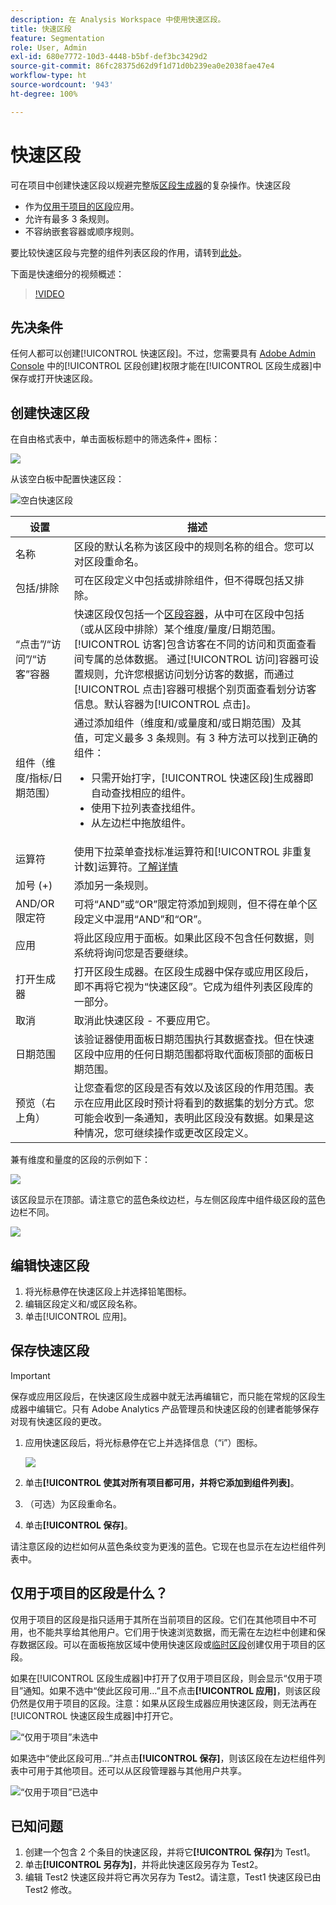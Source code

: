 ```yaml
---
description: 在 Analysis Workspace 中使用快速区段。
title: 快速区段
feature: Segmentation
role: User, Admin
exl-id: 680e7772-10d3-4448-b5bf-def3bc3429d2
source-git-commit: 86fc28375d62d9f1d71d0b239ea0e2038fae47e4
workflow-type: ht
source-wordcount: '943'
ht-degree: 100%

---
```


# 快速区段

可在项目中创建快速区段以规避完整版[区段生成器](/help/components/segmentation/segmentation-workflow/seg-build.md)的复杂操作。快速区段

* 作为[仅用于项目的区段](https://experienceleague.adobe.com/docs/analytics/analyze/analysis-workspace/components/segments/quick-segments.html#what-are-project-only-segments%3F?lang=zh-Hans)应用。
* 允许有最多 3 条规则。
* 不容纳嵌套容器或顺序规则。

要比较快速区段与完整的组件列表区段的作用，请转到[此处](/help/analyze/analysis-workspace/components/segments/t-freeform-project-segment.md)。

下面是快速细分的视频概述：

>[!VIDEO](https://video.tv.adobe.com/v/341466/?quality=12&learn=on)

## 先决条件

任何人都可以创建[!UICONTROL 快速区段]。不过，您需要具有 [Adobe Admin Console](https://experienceleague.adobe.com/docs/analytics/admin/admin-console/permissions/summary-tables.html#analytics-tools?lang=zh-Hans) 中的[!UICONTROL 区段创建]权限才能在[!UICONTROL 区段生成器]中保存或打开快速区段。

## 创建快速区段

在自由格式表中，单击面板标题中的筛选条件+ 图标：

![](assets/quick-seg1.png)

从该空白板中配置快速区段：

![空白快速区段](assets/qs-blank-slate.png)

| 设置 | 描述 |
| --- | --- |
| 名称 | 区段的默认名称为该区段中的规则名称的组合。您可以对区段重命名。 |
| 包括/排除 | 可在区段定义中包括或排除组件，但不得既包括又排除。 |
| “点击”/“访问”/“访客”容器 | 快速区段仅包括一个[区段容器](https://experienceleague.adobe.com/docs/analytics/components/segmentation/seg-overview.html#section_AF2A28BE92474DB386AE85743C71B2D6?lang=zh-Hans)，从中可在区段中包括（或从区段中排除）某个维度/量度/日期范围。[!UICONTROL 访客]包含访客在不同的访问和页面查看间专属的总体数据。 通过[!UICONTROL 访问]容器可设置规则，允许您根据访问划分访客的数据，而通过[!UICONTROL 点击]容器可根据个别页面查看划分访客信息。默认容器为[!UICONTROL 点击]。 |
| 组件（维度/指标/日期范围） | 通过添加组件（维度和/或量度和/或日期范围）及其值，可定义最多 3 条规则。有 3 种方法可以找到正确的组件：<ul><li>只需开始打字，[!UICONTROL 快速区段]生成器即自动查找相应的组件。</li><li>使用下拉列表查找组件。</li><li>从左边栏中拖放组件。</li></ul> |
| 运算符 | 使用下拉菜单查找标准运算符和[!UICONTROL 非重复计数]运算符。[了解详情](https://experienceleague.adobe.com/docs/analytics/components/segmentation/segment-reference/seg-operators.html?lang=zh-Hans) |
| 加号 (+) | 添加另一条规则。 |
| AND/OR 限定符 | 可将“AND”或“OR”限定符添加到规则，但不得在单个区段定义中混用“AND”和“OR”。 |
| 应用 | 将此区段应用于面板。如果此区段不包含任何数据，则系统将询问您是否要继续。 |
| 打开生成器 | 打开区段生成器。在区段生成器中保存或应用区段后，即不再将它视为“快速区段”。它成为组件列表区段库的一部分。 |
| 取消 | 取消此快速区段 - 不要应用它。 |
| 日期范围 | 该验证器使用面板日期范围执行其数据查找。但在快速区段中应用的任何日期范围都将取代面板顶部的面板日期范围。 |
| 预览（右上角） | 让您查看您的区段是否有效以及该区段的作用范围。表示在应用此区段时预计将看到的数据集的划分方式。您可能会收到一条通知，表明此区段没有数据。如果是这种情况，您可继续操作或更改区段定义。 |

兼有维度和量度的区段的示例如下：

![](assets/quick-seg2.png)

该区段显示在顶部。请注意它的蓝色条纹边栏，与左侧区段库中组件级区段的蓝色边栏不同。

![](assets/quick-seg5.png)

## 编辑快速区段

1. 将光标悬停在快速区段上并选择铅笔图标。
1. 编辑区段定义和/或区段名称。
1. 单击[!UICONTROL 应用]。

## 保存快速区段

>[!IMPORTANT]
>保存或应用区段后，在快速区段生成器中就无法再编辑它，而只能在常规的区段生成器中编辑它。只有 Adobe Analytics 产品管理员和快速区段的创建者能够保存对现有快速区段的更改。

1. 应用快速区段后，将光标悬停在它上并选择信息（“i”）图标。

   ![](assets/quick-seg6.png)

1. 单击&#x200B;**[!UICONTROL 使其对所有项目都可用，并将它添加到组件列表]**。
1. （可选）为区段重命名。
1. 单击&#x200B;**[!UICONTROL 保存]**。

请注意区段的边栏如何从蓝色条纹变为更浅的蓝色。它现在也显示在左边栏组件列表中。

## 仅用于项目的区段是什么？

仅用于项目的区段是指只适用于其所在当前项目的区段。它们在其他项目中不可用，也不能共享给其他用户。它们用于快速浏览数据，而无需在左边栏中创建和保存数据区段。可以在面板拖放区域中使用快速区段或[临时区段](https://experienceleague.adobe.com/docs/analytics/analyze/analysis-workspace/components/segments/ad-hoc-segments.html?lang=zh-Hans)创建仅用于项目的区段。

如果在[!UICONTROL 区段生成器]中打开了仅用于项目区段，则会显示“仅用于项目”通知。如果不选中“使此区段可用…”且不点击&#x200B;**[!UICONTROL 应用]**，则该区段仍然是仅用于项目的区段。注意：如果从区段生成器应用快速区段，则无法再在[!UICONTROL 快速区段生成器]中打开它。

![“仅用于项目”未选中](assets/project-only-unchecked.png)

如果选中“使此区段可用…”并点击&#x200B;**[!UICONTROL 保存]**，则该区段在左边栏组件列表中可用于其他项目。还可以从区段管理器与其他用户共享。

![“仅用于项目”已选中](assets/project-only-checked.png)

## 已知问题

1. 创建一个包含 2 个条目的快速区段，并将它&#x200B;**[!UICONTROL 保存]**&#x200B;为 Test1。
1. 单击&#x200B;**[!UICONTROL 另存为]**，并将此快速区段另存为 Test2。
1. 编辑 Test2 快速区段并将它再次另存为 Test2。请注意，Test1 快速区段已由 Test2 修改。
